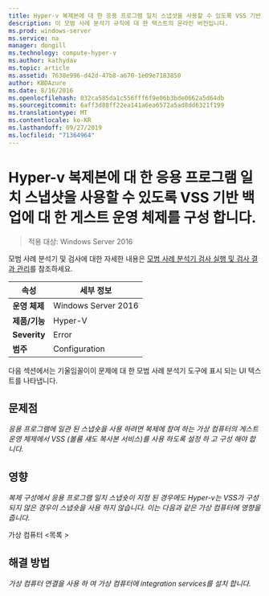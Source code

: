```yaml
---
title: Hyper-v 복제본에 대 한 응용 프로그램 일치 스냅샷을 사용할 수 있도록 VSS 기반 백업에 대 한 게스트 운영 체제를 구성 합니다.
description: 이 모범 사례 분석기 규칙에 대 한 텍스트의 온라인 버전입니다.
ms.prod: windows-server
ms.service: na
manager: dongill
ms.technology: compute-hyper-v
ms.author: kathydav
ms.topic: article
ms.assetid: 7638e996-d42d-47b8-a670-1e09e7183850
author: KBDAzure
ms.date: 8/16/2016
ms.openlocfilehash: 032ca585da1c556fff6f9e06b3bde0662a5d64db
ms.sourcegitcommit: 6aff3d88ff22ea141a6ea6572a5ad8dd6321f199
ms.translationtype: MT
ms.contentlocale: ko-KR
ms.lasthandoff: 09/27/2019
ms.locfileid: "71364964"
---
```

# <a name="configure-guest-operating-systems-for-vss-based-backups-to-enable-application-consistent-snapshots-for-hyper-v-replica"></a>Hyper-v 복제본에 대 한 응용 프로그램 일치 스냅샷을 사용할 수 있도록 VSS 기반 백업에 대 한 게스트 운영 체제를 구성 합니다.

>적용 대상: Windows Server 2016

모범 사례 분석기 및 검사에 대한 자세한 내용은 [모범 사례 분석기 검사 실행 및 검사 결과 관리](https://go.microsoft.com/fwlink/p/?LinkID=223177)를 참조하세요.  
  
|속성|세부 정보|  
|-|-|  
|**운영 체제**|Windows Server 2016|  
|**제품/기능**|Hyper-V|  
|**Severity**|Error|  
|**범주**|Configuration|  
  
다음 섹션에서는 기울임꼴이이 문제에 대 한 모범 사례 분석기 도구에 표시 되는 UI 텍스트를 나타냅니다.  
  
## <a name="issue"></a>문제점  
*응용 프로그램에 일관 된 스냅숏을 사용 하려면 복제에 참여 하는 가상 컴퓨터의 게스트 운영 체제에서 VSS (볼륨 섀도 복사본 서비스)를 사용 하도록 설정 하 고 구성 해야 합니다.*  
  
## <a name="impact"></a>영향  
*복제 구성에서 응용 프로그램 일치 스냅숏이 지정 된 경우에도 Hyper-v는 VSS가 구성 되지 않은 경우이 스냅숏을 사용 하지 않습니다. 이는 다음과 같은 가상 컴퓨터에 영향을 줍니다.*  
  
가상 컴퓨터 \<목록 >  
  
## <a name="resolution"></a>해결 방법  
*가상 컴퓨터 연결을 사용 하 여 가상 컴퓨터에 integration services를 설치 합니다.*  
  


